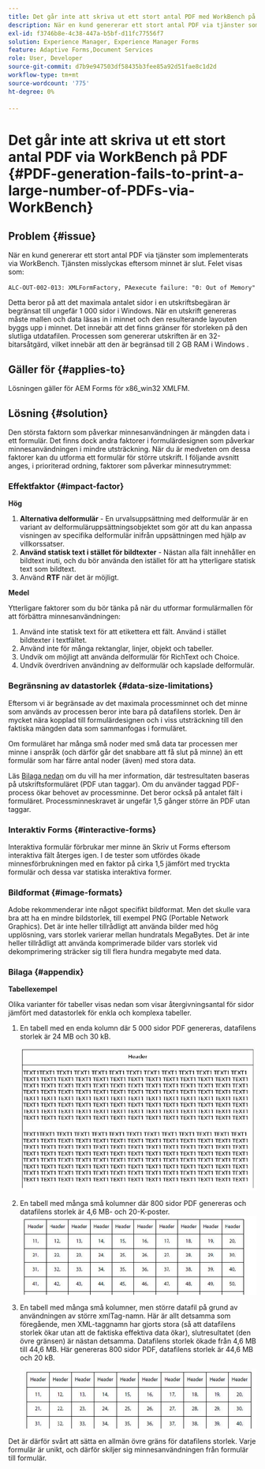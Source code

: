 ```yaml
---
title: Det går inte att skriva ut ett stort antal PDF med WorkBench på PDF
description: När en kund genererar ett stort antal PDF via tjänster som implementerats via WorkBench misslyckas utskriftstjänsten.
exl-id: f3746b8e-4c38-447a-b5bf-d11fc77556f7
solution: Experience Manager, Experience Manager Forms
feature: Adaptive Forms,Document Services
role: User, Developer
source-git-commit: d7b9e947503df58435b3fee85a92d51fae8c1d2d
workflow-type: tm+mt
source-wordcount: '775'
ht-degree: 0%

---
```


# Det går inte att skriva ut ett stort antal PDF via WorkBench på PDF {#PDF-generation-fails-to-print-a-large-number-of-PDFs-via-WorkBench}

## Problem {#issue}

När en kund genererar ett stort antal PDF via tjänster som implementerats via WorkBench. Tjänsten misslyckas eftersom minnet är slut. Felet visas som:

`ALC-OUT-002-013: XMLFormFactory, PAexecute failure: "0: Out of Memory"`

<!-- Attached is a simplified template (BollatoRiservatiLandscape_table_simple.xdp) that simulates the problem.
Using the Designer, if we associate the template "BollatoRiservatiLandscape_table_semplice.xdp" with the XML file "BollatoRiservati.xml" during the generation of the pdf, the process comes to occupy 1.6 Gb of RAM. On the server side, with the complete template, the pdf generation process breaks down, occupying 2 GB of RAM.-->

Detta beror på att det maximala antalet sidor i en utskriftsbegäran är begränsat till ungefär 1 000 sidor i Windows. När en utskrift genereras måste mallen och data läsas in i minnet och den resulterande layouten byggs upp i minnet. Det innebär att det finns gränser för storleken på den slutliga utdatafilen. Processen som genererar utskriften är en 32-bitarsåtgärd, vilket innebär att den är begränsad till 2 GB RAM i Windows <!--and 4 GB on UNIX-->.

## Gäller för {#applies-to}

Lösningen gäller för AEM Forms <!--JEE Server and AEM Forms on OSGi Server--> för x86_win32 XMLFM.

## Lösning {#solution}

Den största faktorn som påverkar minnesanvändningen är mängden data i ett formulär. Det finns dock andra faktorer i formulärdesignen som påverkar minnesanvändningen i mindre utsträckning. När du är medveten om dessa faktorer kan du utforma ett formulär för större utskrift. I följande avsnitt anges, i prioriterad ordning, faktorer som påverkar minnesutrymmet:

### Effektfaktor {#impact-factor}

**Hög**

1. **Alternativa delformulär** - En urvalsuppsättning med delformulär är en variant av delformuläruppsättningsobjektet som gör att du kan anpassa visningen av specifika delformulär inifrån uppsättningen med hjälp av villkorssatser.
1. **Använd statisk text i stället för bildtexter** - Nästan alla fält innehåller en bildtext inuti, och du bör använda den istället för att ha ytterligare statisk text som bildtext.
1. Använd **RTF** när det är möjligt.

**Medel**

Ytterligare faktorer som du bör tänka på när du utformar formulärmallen för att förbättra minnesanvändningen:

1. Använd inte statisk text för att etikettera ett fält. Använd i stället bildtexter i textfältet.
2. Använd inte för många rektanglar, linjer, objekt och tabeller.
3. Undvik om möjligt att använda delformulär för RichText och Choice.
4. Undvik överdriven användning av delformulär och kapslade delformulär.

### Begränsning av datastorlek {#data-size-limitations}

Eftersom vi är begränsade av det maximala processminnet och det minne som används av processen beror inte bara på datafilens storlek. Den är mycket nära kopplad till formulärdesignen och i viss utsträckning till den faktiska mängden data som sammanfogas i formuläret.

Om formuläret har många små noder med små data tar processen mer minne i anspråk (och därför går det snabbare att få slut på minne) än ett formulär som har färre antal noder (även) med stora data.

Läs [Bilaga nedan](#appendix) om du vill ha mer information, där testresultaten baseras på utskriftsformuläret (PDF utan taggar). Om du använder taggad PDF-process ökar behovet av processminne. Det beror också på antalet fält i formuläret. Processminneskravet är ungefär 1,5 gånger större än PDF utan taggar.

### Interaktiv Forms {#interactive-forms}

Interaktiva formulär förbrukar mer minne än Skriv ut Forms eftersom interaktiva fält återges igen. I de tester som utfördes ökade minnesförbrukningen med en faktor på cirka 1,5 jämfört med tryckta formulär och dessa var statiska interaktiva former.

### Bildformat {#image-formats}

Adobe rekommenderar inte något specifikt bildformat. Men det skulle vara bra att ha en mindre bildstorlek, till exempel PNG (Portable Network Graphics). Det är inte heller tillrådligt att använda bilder med hög upplösning, vars storlek varierar mellan hundratals MegaBytes. Det är inte heller tillrådligt att använda komprimerade bilder vars storlek vid dekomprimering sträcker sig till flera hundra megabyte med data.

### Bilaga {#appendix}

**Tabellexempel**

Olika varianter för tabeller visas nedan som visar återgivningsantal för sidor jämfört med datastorlek för enkla och komplexa tabeller.

1. En tabell med en enda kolumn där 5 000 sidor PDF genereras, datafilens storlek är 24 MB och 30 kB.

   ![table_single_column](/help/forms/using/assets/table_single_column.png)

1. En tabell med många små kolumner där 800 sidor PDF genereras och datafilens storlek är 4,6 MB- och 20-K-poster.
   ![table_many_small_columns](/help/forms/using/assets/table_many_small_columns.png)

1. En tabell med många små kolumner, men större datafil på grund av användningen av större xmlTag-namn.
Här är allt detsamma som föregående, men XML-taggnamn har gjorts stora (så att datafilens storlek ökar utan att de faktiska effektiva data ökar), slutresultatet (den övre gränsen) är nästan detsamma. Datafilens storlek ökade från 4,6 MB till 44,6 MB. Här genereras 800 sidor PDF, datafilens storlek är 44,6 MB och 20 kB.

   ![table_larger_xml_tagname](/help/forms/using/assets/table_bigger_xml_tagname.png)

Det är därför svårt att sätta en allmän övre gräns för datafilens storlek. Varje formulär är unikt, och därför skiljer sig minnesanvändningen från formulär till formulär.
